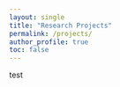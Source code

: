 ```yaml
---
layout: single
title: "Research Projects"
permalink: /projects/
author_profile: true
toc: false
---
```


test